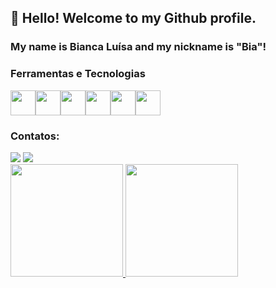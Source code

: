 ## 👋 Hello! Welcome to my Github profile.
### My name is Bianca Luísa and my nickname is "Bia"!

### Ferramentas e Tecnologias

<img src="https://cdn.jsdelivr.net/gh/devicons/devicon/icons/git/git-original-wordmark.svg" width="40" height="40" /><img src="https://cdn.jsdelivr.net/gh/devicons/devicon/icons/gitlab/gitlab-original-wordmark.svg" width="40" height="40" /><img src="https://cdn.jsdelivr.net/gh/devicons/devicon/icons/javascript/javascript-original.svg" width="40" height="40" /><img src="https://cdn.jsdelivr.net/gh/devicons/devicon/icons/react/react-original.svg" width="40" height="40" /><img src="https://cdn.jsdelivr.net/gh/devicons/devicon/icons/graphql/graphql-plain-wordmark.svg" width="40" height="40" /><img src="https://cdn.jsdelivr.net/gh/devicons/devicon/icons/bootstrap/bootstrap-original-wordmark.svg" width="40" height="40" />


### Contatos:

<div>
<a href = "mailto:contato@luisabianca"><img src="https://img.shields.io/badge/Gmail-D14836?style=for-the-badge&logo=gmail&logoColor=white" target="_blank"></a>
<a href="https://www.linkedin.com/in/biancaluisasantos/" target="_blank"><img src="https://img.shields.io/badge/-LinkedIn-%230077B5?style=for-the-badge&logo=linkedin&logoColor=white" target="_blank"></a>   
</div>          
          
<div>
<a href="https://github.com/luisabianca">
<img height="180em" src="https://github-readme-stats.vercel.app/api/top-langs/?username=luisabianca&layout=compact&langs_count=7&theme=dracula"/>
<img height="180em" src="https://github-readme-stats.vercel.app/api?username=luisabianca&show_icons=true&theme=dracula&include_all_commits=true&count_private=true"/>
</div>
          

      

          

          

